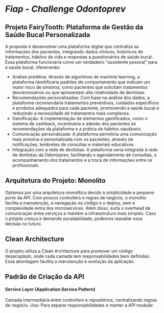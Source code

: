 # *Fiap - Challenge Odontoprev* 

##	Projeto FairyTooth: Plataforma de Gestão da Saúde Bucal Personalizada
A proposta é desenvolver uma plataforma digital que centralize as informações dos pacientes, integrando dados clínicos, históricos de tratamentos, hábitos de vida e respostas a questionários de saúde bucal. Essa plataforma funcionaria como um verdadeiro "assistente pessoal" para a saúde bucal, oferecendo:
-	Análise preditiva: Através de algoritmos de machine learning, a plataforma identificaria padrões de comportamento que indicam um maior risco de sinistros, como pacientes que solicitam tratamentos desnecessários ou que apresentam alta rotatividade de dentistas.
-	Recomendações personalizadas: Com base na análise dos dados, a plataforma recomendaria tratamentos preventivos, cuidados específicos e produtos adequados para cada paciente, promovendo a saúde bucal e reduzindo a necessidade de tratamentos mais complexos.
-	Gamificação: A implementação de elementos gamificados, como o sistema de cashback, incentivaria a adesão dos pacientes às recomendações da plataforma e a prática de hábitos saudáveis.
-	Comunicação personalizada: A plataforma permitiria uma comunicação mais próxima e personalizada com os pacientes, através de notificações, lembretes de consultas e materiais educativos.
-	Integração com a rede de dentistas: A plataforma seria integrada à rede de dentistas da Odontoprev, facilitando o agendamento de consultas, o acompanhamento dos tratamentos e a troca de informações entre os profissionais.

## Arquitetura do Projeto: Monolito
Optamos por uma arquitetura monolítica devido à simplicidade e pequeno porte da API. Com poucos controllers e regras de negócio, o monolito facilita a manutenção, a navegação no código e o deploy, sem a complexidade extra dos microservices. Além disso, evita o overhead de comunicação entre serviços e mantém a infraestrutura mais simples. Caso o projeto cresça e demande escalabilidade, podemos reavaliar essa decisão no futuro.

## Clean Architecture
O projeto utiliza a Clean Architecture para promover um código desacoplado, onde cada camada tem responsabilidades bem definidas. Essa abordagem facilita a manutenção e evolução da aplicação.

## Padrão de Criação da API
#### Service Layer (Application Service Pattern)
Camada intermediária entre controllers e repositórios, centralizando regras de negócio.
Uso: Para separar responsabilidades e manter a API modular.
